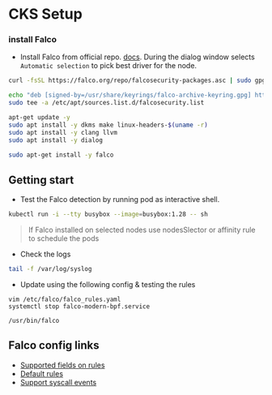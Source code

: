 # CKS Setup

### install Falco

* Install Falco from official repo. [docs](https://falco.org/docs/install-operate/installation/). During the dialog window selects `Automatic selection` to pick best driver for the node.
```sh
curl -fsSL https://falco.org/repo/falcosecurity-packages.asc | sudo gpg --dearmor -o /usr/share/keyrings/falco-archive-keyring.gpg

echo "deb [signed-by=/usr/share/keyrings/falco-archive-keyring.gpg] https://download.falco.org/packages/deb stable main" | \
sudo tee -a /etc/apt/sources.list.d/falcosecurity.list

apt-get update -y
sudo apt install -y dkms make linux-headers-$(uname -r)
sudo apt install -y clang llvm
sudo apt install -y dialog

sudo apt-get install -y falco
```

## Getting start

* Test the Falco detection by running pod as interactive shell.
```sh
kubectl run -i --tty busybox --image=busybox:1.28 -- sh
```
> If Falco installed on selected nodes use nodesSlector or affinity rule to schedule the pods

* Check the logs
```sh
tail -f /var/log/syslog
```

* Update using the following config & testing the rules
```
vim /etc/falco/falco_rules.yaml
systemctl stop falco-modern-bpf.service

/usr/bin/falco
```

## Falco config links
* [Supported fields on rules](https://falco.org/docs/reference/rules/supported-fields/)
* [Default rules](https://falco.org/docs/reference/rules/default-rules/)
* [Support syscall events](https://falco.org/docs/reference/rules/supported-events/)